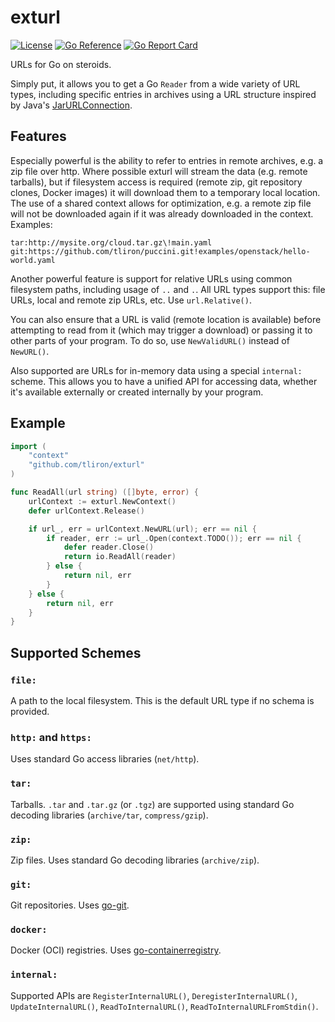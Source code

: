 exturl
======

[![License](https://img.shields.io/badge/License-Apache%202.0-blue.svg)](https://opensource.org/licenses/Apache-2.0)
[![Go Reference](https://pkg.go.dev/badge/github.com/tliron/exturl.svg)](https://pkg.go.dev/github.com/tliron/exturl)
[![Go Report Card](https://goreportcard.com/badge/github.com/tliron/exturl)](https://goreportcard.com/report/github.com/tliron/exturl)

URLs for Go on steroids.

Simply put, it allows you to get a Go `Reader` from a wide variety of URL types, including
specific entries in archives using a URL structure inspired by Java's
[JarURLConnection](https://docs.oracle.com/javase/8/docs/api/java/net/JarURLConnection.html).

Features
--------

Especially powerful is the ability to refer to entries in remote archives, e.g. a zip file
over http. Where possible exturl will stream the data (e.g. remote tarballs), but if filesystem
access is required (remote zip, git repository clones, Docker images) it will download them to a
temporary local location. The use of a shared context allows for optimization, e.g. a remote
zip file will not be downloaded again if it was already downloaded in the context. Examples:

    tar:http://mysite.org/cloud.tar.gz\!main.yaml
    git:https://github.com/tliron/puccini.git!examples/openstack/hello-world.yaml

Another powerful feature is support for relative URLs using common filesystem paths, including
usage of `..` and `.`. All URL types support this: file URLs, local and remote zip URLs, etc.
Use `url.Relative()`.

You can also ensure that a URL is valid (remote location is available) before attempting to
read from it (which may trigger a download) or passing it to other parts of your program. To
do so, use `NewValidURL()` instead of `NewURL()`.

Also supported are URLs for in-memory data using a special `internal:` scheme. This allows you
to have a unified API for accessing data, whether it's available externally or created
internally by your program.

Example
-------

```go
import (
    "context"
    "github.com/tliron/exturl"
)

func ReadAll(url string) ([]byte, error) {
    urlContext := exturl.NewContext()
    defer urlContext.Release()

    if url_, err = urlContext.NewURL(url); err == nil {
        if reader, err := url_.Open(context.TODO()); err == nil {
            defer reader.Close()
            return io.ReadAll(reader)
        } else {
            return nil, err
        }
    } else {
        return nil, err
    }
}
```

Supported Schemes
-----------------

### `file:`

A path to the local filesystem. This is the default URL type if no schema is provided.

### `http:` and `https:`

Uses standard Go access libraries (`net/http`).

### `tar:`

Tarballs. `.tar` and `.tar.gz` (or `.tgz`) are supported using standard Go decoding
libraries (`archive/tar`, `compress/gzip`).

### `zip:`

Zip files. Uses standard Go decoding libraries (`archive/zip`).

### `git:`

Git repositories. Uses [go-git](https://github.com/go-git/go-git).

### `docker:`

Docker (OCI) registries. Uses [go-containerregistry](https://github.com/google/go-containerregistry).

### `internal:`

Supported APIs are `RegisterInternalURL()`, `DeregisterInternalURL()`,
`UpdateInternalURL()`, `ReadToInternalURL()`, `ReadToInternalURLFromStdin()`.

